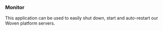 ### Monitor

This application can be used to easily shut down, start and auto-restart our Woven platform servers.